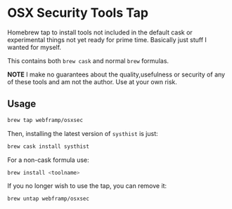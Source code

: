 OSX Security Tools Tap
======================

Homebrew tap to install tools not included in the default cask or experimental
things not yet ready for prime time. Basically just stuff I wanted for myself.

This contains both `brew cask` and normal `brew` formulas.

**NOTE** I make no guarantees about the quality,usefulness or security of any of these tools and am not the author. Use at your own risk.

Usage
-----

```sh
brew tap webframp/osxsec
```

Then, installing the latest version of `systhist` is just:

```sh
brew cask install systhist
```

For a non-cask formula use:
```sh
brew install <toolname>
```

If you no longer wish to use the tap, you can remove it:

```sh
brew untap webframp/osxsec
```
